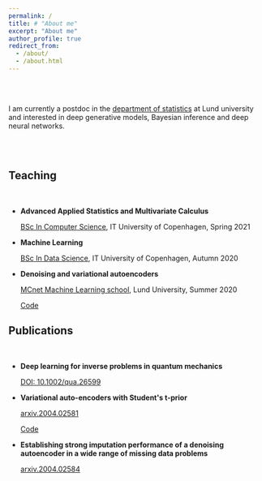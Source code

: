 ```yaml
---
permalink: /
title: # "About me"
excerpt: "About me"
author_profile: true
redirect_from: 
  - /about/
  - /about.html
---
```


<br />
<br />

I am currently a postdoc in the [department of statistics](https://stat.lu.se/en) at Lund university and interested in deep generative models, Bayesian inference and deep neural networks.

<br />
<br />



## Teaching
<br />

* **Advanced Applied Statistics and Multivariate Calculus**

  [BSc In Computer Science](https://learnit.itu.dk/course/view.php?id=3020374), IT University of Copenhagen, Spring 2021


* **Machine Learning**

  [BSc In Data Science](https://learnit.itu.dk/local/coursebase/view.php?ciid=535), IT University of Copenhagen, Autumn 2020
  
  
* **Denoising and variational autoencoders**

  [MCnet Machine Learning school](https://indico.cern.ch/event/910548/), Lund University, Summer 2020 
  
  [Code](https://github.com/najmehabiri/MCnet_ML_school)

 

## Publications
<br />

* **Deep learning for inverse problems in quantum mechanics**
 
  [DOI: 10.1002/qua.26599](https://onlinelibrary.wiley.com/doi/10.1002/qua.26599)

* **Variational auto-encoders with Student's t-prior**

  [arxiv.2004.02581](https://arxiv.org/abs/2004.02581)
  
  [Code](https://github.com/najmehabiri/vae-st)

* **Establishing strong imputation performance of a denoising autoencoder in a wide range of missing data problems** 

   [arxiv.2004.02584](https://arxiv.org/abs/2004.02584)
   
   
   
   
   
   
   
   
   
   <br /><br /><br /><br /><br /><br /><br /><br /><br />
   
   
   
   
